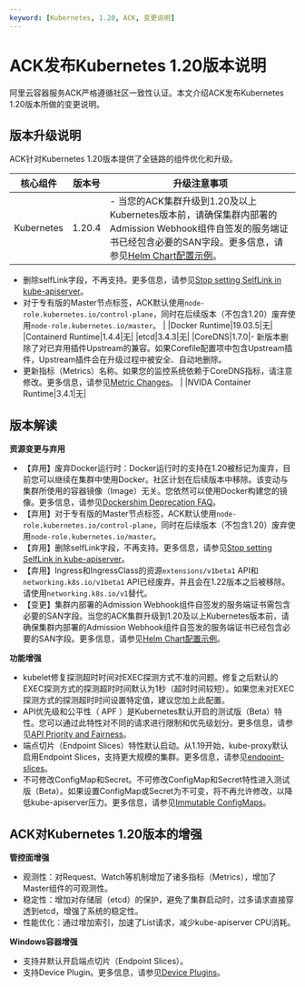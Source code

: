 ```yaml
---
keyword: [Kubernetes, 1.20, ACK, 变更说明]
---
```


# ACK发布Kubernetes 1.20版本说明

阿里云容器服务ACK严格遵循社区一致性认证。本文介绍ACK发布Kubernetes 1.20版本所做的变更说明。

## 版本升级说明

ACK针对Kubernetes 1.20版本提供了全链路的组件优化和升级。

|核心组件|版本号|升级注意事项|
|----|---|------|
|Kubernetes|1.20.4|-   当您的ACK集群升级到1.20及以上Kubernetes版本前，请确保集群内部署的Admission Webhook组件自签发的服务端证书已经包含必要的SAN字段。更多信息，请参见[Helm Chart配置示例](https://github.com/helm/helm/issues/9046#issuecomment-750892734)。
-   删除selfLink字段，不再支持。更多信息，请参见[Stop setting SelfLink in kube-apiserver](https://github.com/kubernetes/kubernetes/pull/94397)。
-   对于专有版的Master节点标签，ACK默认使用`node-role.kubernetes.io/control-plane`，同时在后续版本（不包含1.20）废弃使用`node-role.kubernetes.io/master`。 |
|Docker Runtime|19.03.5|无|
|Containerd Runtime|1.4.4|无|
|etcd|3.4.3|无|
|CoreDNS|1.7.0|-   新版本删除了对已弃用插件Upstream的兼容。如果Corefile配置项中包含Upstream插件，Upstream插件会在升级过程中被安全、自动地删除。
-   更新指标（Metrics）名称。如果您的监控系统依赖于CoreDNS指标，请注意修改。更多信息，请参见[Metric Changes](https://coredns.io/2020/06/15/coredns-1.7.0-release/#metric-changes)。 |
|NVIDA Container Runtime|3.4.1|无|

## 版本解读

**资源变更与弃用**

-   【弃用】废弃Docker运行时：Docker运行时的支持在1.20被标记为废弃，目前您可以继续在集群中使用Docker。社区计划在后续版本中移除。该变动与集群所使用的容器镜像（Image）无关。您依然可以使用Docker构建您的镜像。更多信息，请参见[Dockershim Deprecation FAQ](https://kubernetes.io/blog/2020/12/02/dockershim-faq/)。
-   【弃用】对于专有版的Master节点标签，ACK默认使用`node-role.kubernetes.io/control-plane`，同时在后续版本（不包含1.20）废弃使用`node-role.kubernetes.io/master`。
-   【弃用】删除selfLink字段，不再支持。更多信息，请参见[Stop setting SelfLink in kube-apiserver](https://github.com/kubernetes/kubernetes/pull/94397)。
-   【弃用】Ingress和IngressClass的资源`extensions/v1beta1` API和`networking.k8s.io/v1beta1` API已经废弃，并且会在1.22版本之后被移除。请使用`networking.k8s.io/v1`替代。
-   【变更】集群内部署的Admission Webhook组件自签发的服务端证书需包含必要的SAN字段。当您的ACK集群升级到1.20及以上Kubernetes版本前，请确保集群内部署的Admission Webhook组件自签发的服务端证书已经包含必要的SAN字段。更多信息，请参见[Helm Chart配置示例](https://github.com/helm/helm/issues/9046#issuecomment-750892734)。

**功能增强**

-   kubelet修复探测超时时间对EXEC探测方式不准的问题。修复之后默认的EXEC探测方式的探测超时时间默认为1秒（超时时间较短）。如果您未对EXEC探测方式的探测超时时间设置特定值，建议您加上此配置。
-   API优先级和公平性（ APF ）是Kubernetes默认开启的测试版（Beta）特性。您可以通过此特性对不同的请求进行限制和优先级划分。更多信息，请参见[API Priority and Fairness](https://kubernetes.io/docs/concepts/cluster-administration/flow-control/)。
-   端点切片（Endpoint Slices）特性默认启动。从1.19开始，kube-proxy默认启用Endpoint Slices，支持更大规模的集群。更多信息，请参见[endpoint-slices](https://kubernetes.io/docs/concepts/services-networking/endpoint-slices/)。
-   不可修改ConfigMap和Secret。不可修改ConfigMap和Secret特性进入测试版（Beta）。如果设置ConfigMap或Secret为不可变，将不再允许修改，以降低kube-apiserver压力。更多信息，请参见[Immutable ConfigMaps](https://kubernetes.io/docs/concepts/configuration/configmap/#configmap-immutable)。

## ACK对Kubernetes 1.20版本的增强

**管控面增强**

-   观测性：对Request、Watch等机制增加了诸多指标（Metrics），增加了Master组件的可观测性。
-   稳定性：增加对存储层（etcd）的保护，避免了集群启动时，过多请求直接穿透到etcd，增强了系统的稳定性。
-   性能优化：通过增加索引，加速了List请求，减少kube-apiserver CPU消耗。

**Windows容器增强**

-   支持并默认开启端点切片（Endpoint Slices）。
-   支持Device Plugin。更多信息，请参见[Device Plugins](https://kubernetes.io/docs/concepts/extend-kubernetes/compute-storage-net/device-plugins/?spm=a2c4e.11153959.blogcont498185.15.3ae63614Bg2zWO)。

